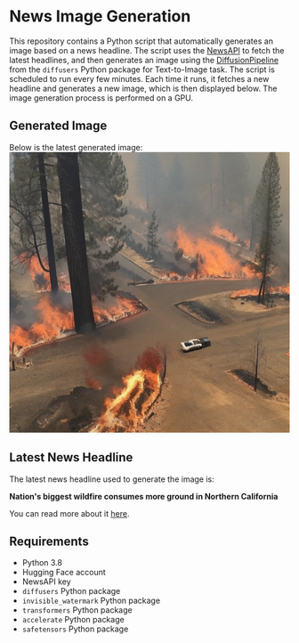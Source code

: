 # News Image Generation
This repository contains a Python script that automatically generates an image based on a news headline. The script uses the [NewsAPI](https://newsapi.org/) to fetch the latest headlines, and then generates an image using the [DiffusionPipeline](https://github.com/huggingface/diffusers) from the `diffusers` Python package for Text-to-Image task.
The script is scheduled to run every few minutes. Each time it runs, it fetches a new headline and generates a new image, which is then displayed below. The image generation process is performed on a GPU.

## Generated Image
Below is the latest generated image:
![Generated Image](image.png)

## Latest News Headline
The latest news headline used to generate the image is:

**Nation's biggest wildfire consumes more ground in Northern California**

You can read more about it [here](https://news.google.com/rss/articles/CBMifWh0dHBzOi8vd3d3Lm5iY25ld3MuY29tL25pZ2h0bHktbmV3cy92aWRlby9uYXRpb24tcy1iaWdnZXN0LXdpbGRmaXJlLWNvbnN1bWVzLW1vcmUtZ3JvdW5kLWluLW5vcnRoZXJuLWNhbGlmb3JuaWEtMjE1OTQxMTg5NTM50gE3aHR0cHM6Ly93d3cubmJjbmV3cy5jb20vbmV3cy9hbXAtdmlkZW8vbW12bzIxNTk0MTE4OTUzOQ?oc=5).

## Requirements
- Python 3.8
- Hugging Face account
- NewsAPI key
- `diffusers` Python package
- `invisible_watermark` Python package
- `transformers` Python package
- `accelerate` Python package
- `safetensors` Python package
